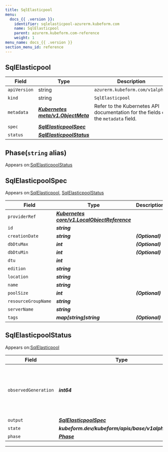 ```yaml
---
title: SqlElasticpool
menu:
  docs_{{ .version }}:
    identifier: sqlelasticpool-azurerm.kubeform.com
    name: SqlElasticpool
    parent: azurerm.kubeform.com-reference
    weight: 1
menu_name: docs_{{ .version }}
section_menu_id: reference
---
```


## SqlElasticpool
| Field | Type | Description |
| ------ | ----- | ----------- |
| `apiVersion` | string | `azurerm.kubeform.com/v1alpha1` |
|    `kind` | string | `SqlElasticpool` |
| `metadata` | ***[Kubernetes meta/v1.ObjectMeta](https://kubernetes.io/docs/reference/generated/kubernetes-api/v1.13/#objectmeta-v1-meta)***|Refer to the Kubernetes API documentation for the fields of the `metadata` field.|
| `spec` | ***[SqlElasticpoolSpec](#sqlelasticpoolspec)***||
| `status` | ***[SqlElasticpoolStatus](#sqlelasticpoolstatus)***||
## Phase(`string` alias)

Appears on:[SqlElasticpoolStatus](#sqlelasticpoolstatus)

## SqlElasticpoolSpec

Appears on:[SqlElasticpool](#sqlelasticpool), [SqlElasticpoolStatus](#sqlelasticpoolstatus)

| Field | Type | Description |
| ------ | ----- | ----------- |
| `providerRef` | ***[Kubernetes core/v1.LocalObjectReference](https://kubernetes.io/docs/reference/generated/kubernetes-api/v1.13/#localobjectreference-v1-core)***||
| `id` | ***string***||
| `creationDate` | ***string***| ***(Optional)*** |
| `dbDtuMax` | ***int***| ***(Optional)*** |
| `dbDtuMin` | ***int***| ***(Optional)*** |
| `dtu` | ***int***||
| `edition` | ***string***||
| `location` | ***string***||
| `name` | ***string***||
| `poolSize` | ***int***| ***(Optional)*** |
| `resourceGroupName` | ***string***||
| `serverName` | ***string***||
| `tags` | ***map[string]string***| ***(Optional)*** |
## SqlElasticpoolStatus

Appears on:[SqlElasticpool](#sqlelasticpool)

| Field | Type | Description |
| ------ | ----- | ----------- |
| `observedGeneration` | ***int64***| ***(Optional)*** Resource generation, which is updated on mutation by the API Server.|
| `output` | ***[SqlElasticpoolSpec](#sqlelasticpoolspec)***| ***(Optional)*** |
| `state` | ***kubeform.dev/kubeform/apis/base/v1alpha1.State***| ***(Optional)*** |
| `phase` | ***[Phase](#phase)***| ***(Optional)*** |
---
